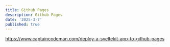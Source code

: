 ```yaml
---
title: Github Pages
description: Github Pages
date: '2025-3-7'
published: true
---
```


<https://www.captaincodeman.com/deploy-a-sveltekit-app-to-github-pages>
